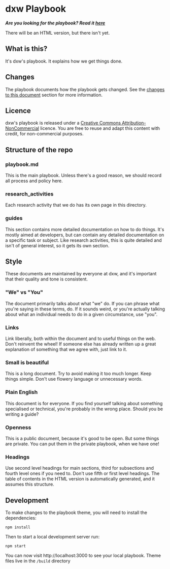 # dxw Playbook

***Are you looking for the playbook? Read it [here](https://github.com/dxw/playbook/blob/master/playbook.md)***

There will be an HTML version, but there isn't yet.

## What is this?
It's dxw's playbook. It explains how we get things done.

## Changes
The playbook documents how the playbook gets changed. See the [changes to this document](https://github.com/dxw/playbook/blob/master/playbook.md#changes-to-this-document) section for more information.

## Licence
dxw's playbook is released under a [Creative Commons Attribution-NonCommercial](http://creativecommons.org/licenses/by-nc/2.0/uk/) licence. You are free to reuse and adapt this content with credit, for non-commercial purposes.

## Structure of the repo

### playbook.md
This is the main playbook. Unless there's a good reason, we should record all process and policy here.

### research_activities
Each research activity that we do has its own page in this directory.

### guides
This section contains more detailed documentation on how to do things. It's mostly aimed at developers, but can contain any detailed documentation on a specific task or subject. Like research activities, this is quite detailed and isn't of general interest, so it gets its own section.

## Style
These documents are maintained by everyone at dxw, and it's important that their quality and tone is consistent.

### "We" vs "You"
The document primarily talks about what "we" do. If you can phrase what you're saying in these terms, do. If it sounds weird, or you're actually talking about what an individual needs to do in a given circumstance, use "you".

### Links
Link liberally, both within the document and to useful things on the web. Don't reinvent the wheel! If someone else has already written up a great explanation of something that we agree with, just link to it.

### Small is beautiful
This is a long document. Try to avoid making it too much longer. Keep things simple. Don't use flowery language or unnecessary words.

### Plain English
This document is for everyone. If you find yourself talking about something specialised or technical, you're probably in the wrong place. Should you be writing a guide?

### Openness
This is a public document, because it's good to be open. But some things are private. You can put them in the private playbook, when we have one!

### Headings
Use second level headings for main sections, third for subsections and fourth level ones if you need to. Don't use fifth or first level headings. The table of contents in the HTML version is automatically generated, and it assumes this structure.

## Development
To make changes to the playbook theme, you will need to install the dependencies:
```
npm install
```
Then to start a local development server run:
```
npm start
```
You can now visit http://localhost:3000 to see your local playbook. Theme files live in the `/build` directory
